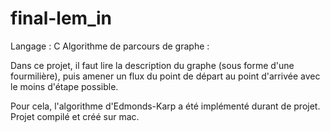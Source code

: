 # final-lem_in

Langage : C
Algorithme de parcours de graphe :

Dans ce projet, il faut lire la description du graphe (sous forme d'une fourmilière), puis amener un flux du point de départ au point d'arrivée
avec le moins d'étape possible.

Pour cela, l'algorithme d'Edmonds-Karp a été implémenté durant de projet.
Projet compilé et créé sur mac.
